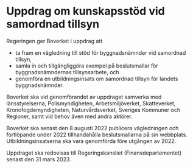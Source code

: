 # Uppdrag om kunskapsstöd vid samordnad tillsyn

Regeringen ger Boverket i uppdrag att

* ta fram en vägledning till stöd för byggnadsnämnder vid samordnad
tillsyn,
* samla in och tillgängliggöra exempel på beslutsmallar för
byggnadsnämndernas tillsynsarbete, och
* genomföra en utbildningsinsats om samordnad tillsyn för landets
byggnadsnämnder.

Boverket ska vid genomförandet av uppdraget samverka med
länsstyrelserna, Polismyndigheten, Arbetsmiljöverket, Skatteverket,
Kronofogdemyndigheten, Naturvårdsverket, Sveriges Kommuner och
Regioner, samt vid behov även med andra aktörer.

Boverket ska senast den 8 augusti 2022 publicera vägledningen och
fortlöpande under 2022 tillhandahålla beslutsmallarna på sin webbplats. Utbildningsinsatserna ska vara genomförda före utgången av 2022.

Uppdraget ska redovisas till Regeringskansliet (Finansdepartementet) senast den 31 mars 2023.

